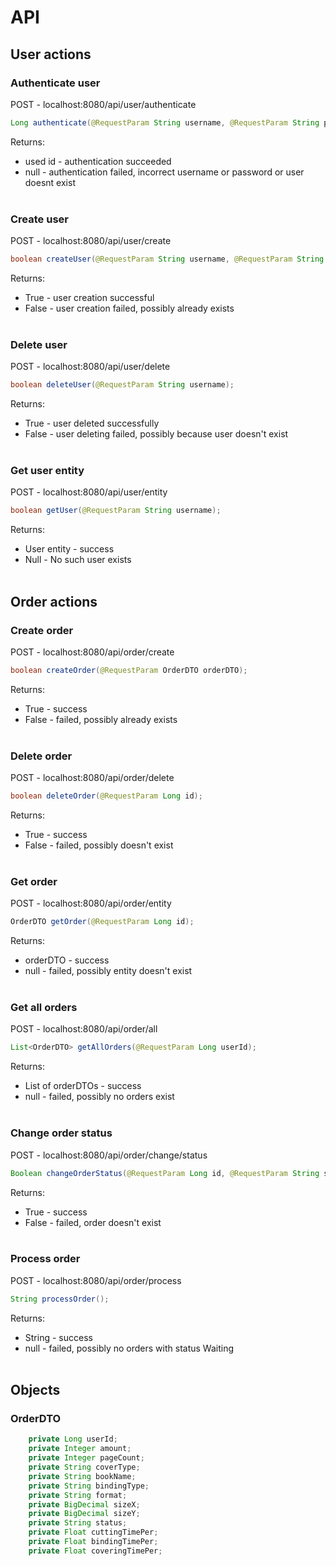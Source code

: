 # API
## User actions

### Authenticate user
POST - localhost:8080/api/user/authenticate
```java
Long authenticate(@RequestParam String username, @RequestParam String password);
```
Returns:<br>
- used id - authentication succeeded
- null - authentication failed, incorrect username or password or user doesnt exist
<br><br>

### Create user
POST - localhost:8080/api/user/create
```java
boolean createUser(@RequestParam String username, @RequestParam String password);
```
Returns:<br>
- True - user creation successful
- False - user creation failed, possibly already exists
<br><br>

### Delete user
POST - localhost:8080/api/user/delete
```java
boolean deleteUser(@RequestParam String username);
```
Returns:<br>
- True - user deleted successfully
- False - user deleting failed, possibly because user doesn't exist
<br><br>

### Get user entity
POST - localhost:8080/api/user/entity
```java
boolean getUser(@RequestParam String username);
```
Returns:<br>
- User entity - success
- Null - No such user exists
<br><br>


## Order actions

### Create order
POST - localhost:8080/api/order/create
```java
boolean createOrder(@RequestParam OrderDTO orderDTO);
```
Returns:<br>
- True - success
- False - failed, possibly already exists
<br><br>

### Delete order
POST - localhost:8080/api/order/delete
```java
boolean deleteOrder(@RequestParam Long id);
```
Returns:<br>
- True - success
- False - failed, possibly doesn't exist
<br><br>

### Get order
POST - localhost:8080/api/order/entity
```java
OrderDTO getOrder(@RequestParam Long id);
```
Returns:<br>
- orderDTO - success
- null - failed, possibly entity doesn't exist
<br><br>

### Get all orders
POST - localhost:8080/api/order/all
```java
List<OrderDTO> getAllOrders(@RequestParam Long userId);
```
Returns:<br>
- List of orderDTOs - success
- null - failed, possibly no orders exist
<br><br>

### Change order status
POST - localhost:8080/api/order/change/status
```java
Boolean changeOrderStatus(@RequestParam Long id, @RequestParam String status);
```
Returns:<br>
- True - success
- False - failed, order doesn't exist
<br><br>

### Process order
POST - localhost:8080/api/order/process
```java
String processOrder();
```

Returns:<br>
- String - success
- null - failed, possibly no orders with status Waiting
<br><br>

## Objects
### OrderDTO
```java
    private Long userId;
    private Integer amount;
    private Integer pageCount;
    private String coverType;
    private String bookName;
    private String bindingType;
    private String format;
    private BigDecimal sizeX;
    private BigDecimal sizeY;
    private String status;
    private Float cuttingTimePer;
    private Float bindingTimePer;
    private Float coveringTimePer;
```